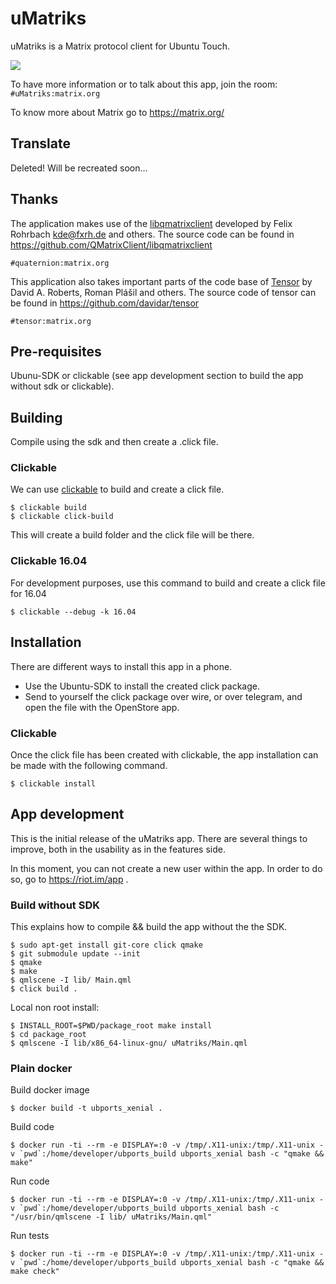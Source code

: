 # uMatriks
uMatriks is a Matrix protocol client for Ubuntu Touch.

![](uMatriks/logo.png)

To have more information or to talk about this app, join the room:
`#uMatriks:matrix.org`

To know more about Matrix go to https://matrix.org/

## Translate
Deleted! Will be recreated soon...

## Thanks

The application makes use of the [libqmatrixclient](https://matrix.org/docs/projects/sdk/libqmatrixclient.html "libqmatrixclient") developed by Felix Rohrbach kde@fxrh.de and others. The source code can be found in https://github.com/QMatrixClient/libqmatrixclient

`#quaternion:matrix.org`

This application also takes important parts of the code base of [Tensor](https://matrix.org/docs/projects/client/tensor.html "Tensor") by David A. Roberts, Roman Plášil and others. The source code of tensor can be found in https://github.com/davidar/tensor

`#tensor:matrix.org`

## Pre-requisites
Ubunu-SDK or clickable (see app development section to build the app without sdk or clickable).

## Building
Compile using the sdk and then create a .click file.

### Clickable
We can use [clickable](https://docs.ubports.com/en/latest/appdev/index.html#clickable 'clickable') to build and create a click file.

    $ clickable build
    $ clickable click-build

This will create a build folder and the click file will be there.

### Clickable 16.04
For development purposes, use this command to build and create a click file for 16.04

    $ clickable --debug -k 16.04


## Installation
There are different ways to install this app in a phone.

- Use the Ubuntu-SDK to install the created click package.
- Send to yourself the click package over wire, or over telegram, and open the file with the OpenStore app.

### Clickable
Once the click file has been created with clickable, the app installation can be made with the following command.

    $ clickable install

## App development
This is the initial release of the uMatriks app. There are several things to improve, both in the usability as in the features side.

In this moment, you can not create a new user within the app. In order to do so, go to https://riot.im/app .

### Build without SDK
This explains how to compile && build the app without the the SDK.

    $ sudo apt-get install git-core click qmake
    $ git submodule update --init
    $ qmake
    $ make
    $ qmlscene -I lib/ Main.qml
    $ click build .

Local non root install:

    $ INSTALL_ROOT=$PWD/package_root make install
    $ cd package_root
    $ qmlscene -I lib/x86_64-linux-gnu/ uMatriks/Main.qml

### Plain docker

Build docker image

    $ docker build -t ubports_xenial .

Build code

    $ docker run -ti --rm -e DISPLAY=:0 -v /tmp/.X11-unix:/tmp/.X11-unix -v `pwd`:/home/developer/ubports_build ubports_xenial bash -c "qmake && make"

Run code

    $ docker run -ti --rm -e DISPLAY=:0 -v /tmp/.X11-unix:/tmp/.X11-unix -v `pwd`:/home/developer/ubports_build ubports_xenial bash -c "/usr/bin/qmlscene -I lib/ uMatriks/Main.qml"

Run tests

    $ docker run -ti --rm -e DISPLAY=:0 -v /tmp/.X11-unix:/tmp/.X11-unix -v `pwd`:/home/developer/ubports_build ubports_xenial bash -c "qmake && make check"
